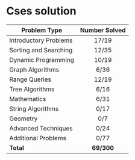 # Cses solution

| Problem Type          | Number Solved |
|-----------------------|:-------------:|
| Introductory Problems |      17/19    |
| Sorting and Searching |      12/35    |
| Dynamic Programming   |     10/19     |
| Graph Algorithms      |      6/36     |
| Range Queries         |     12/19     |
| Tree Algorithms       |      6/16     |
| Mathematics           |      6/31     |
| String Algorithms     |      0/17     |
| Geometry              |      0/7      |
| Advanced Techniques   |      0/24     |
| Additional Problems   |      0/77     |
| **Total**             |   **69/300**  |
